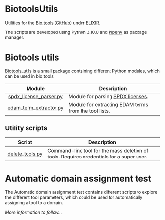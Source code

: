 # BiotoolsUtils
Utilities for the [Bio.tools](https://bio.tools/) ([GitHub](https://github.com/bio-tools)) under [ELIXIR](https://elixir-europe.org/).

The scripts are developed using Python 3.10.0 and [Pipenv](https://github.com/pypa/pipenv) as package manager.

# Biotools utils
[Biotools_utils](biotools_utils) is a small package containing different Python modules, which can be used in bio.tools

|                             Module                              | Description                                                                    |
|:---------------------------------------------------------------:|--------------------------------------------------------------------------------|
| [spdx_license_parser.py](biotools_utils/spdx_license_parser.py) | Module for parsing [SPDX licenses](https://github.com/spdx/license-list-data). |
| [edam_term_extractor.py](biotools_utils/edam_term_extractor.py) | Module for extracting EDAM terms from the tool lists.                          |

## Utility scripts
|                              Script                              | Description                                                                              |
|:----------------------------------------------------------------:|------------------------------------------------------------------------------------------|
|        [delete_tools.py](other_utilities/delete_tools.py)        | Command-line tool for the mass deletion of tools. Requires credentials for a super user. |

# Automatic domain assignment test
The Automatic domain assignment test contains different scripts to explore the different tool parameters, which could be used for automatically assigning a tool to a domain.

_More information to follow..._
